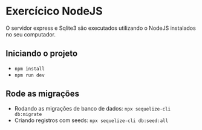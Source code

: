 # Exercícico NodeJS

O servidor express e Sqlite3 são executados utilizando o NodeJS instalados no seu computador.

## Iniciando o projeto

- `npm install`
- `npm run dev`

## Rode as migrações

- Rodando as migrações de banco de dados: `npx sequelize-cli db:migrate`
- Criando registros com seeds: `npx sequelize-cli db:seed:all`
